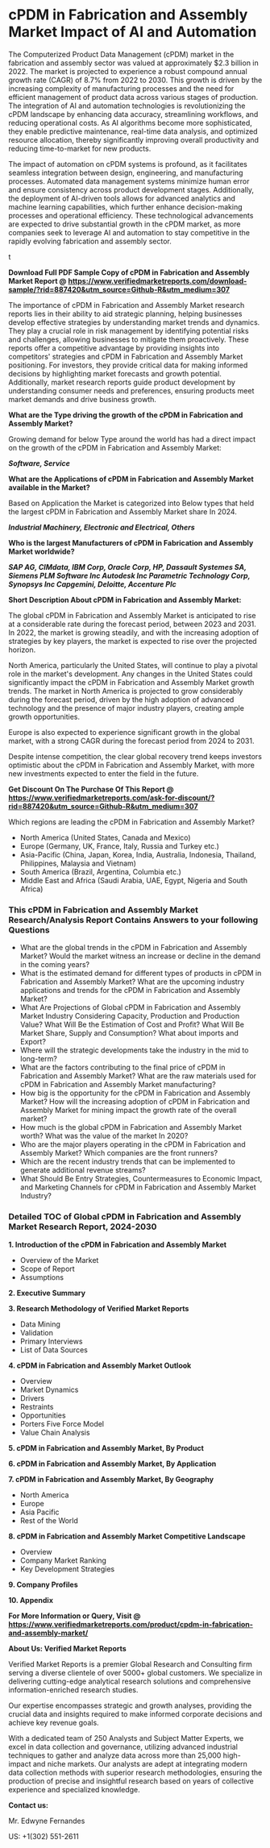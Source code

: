 <meta name="title" content="Global cPDM in Fabrication and Assembly Market Impact of AI and Automation"><meta name="description" content="The Computerized Product Data Management (cPDM) market in the fabrication and assembly sector was valued at approximately $2.3 billion in 2022. The market is projected"><meta name="title" content="cPDM in Fabrication and Assembly Market Size, Share, Scope, Trends, Growth, Opportunities, Analysis, Forecast"><h1>cPDM in Fabrication and Assembly Market Impact of AI and Automation</h1><p>The Computerized Product Data Management (cPDM) market in the fabrication and assembly sector was valued at approximately $2.3 billion in 2022. The market is projected to experience a robust compound annual growth rate (CAGR) of 8.7% from 2022 to 2030. This growth is driven by the increasing complexity of manufacturing processes and the need for efficient management of product data across various stages of production. The integration of AI and automation technologies is revolutionizing the cPDM landscape by enhancing data accuracy, streamlining workflows, and reducing operational costs. As AI algorithms become more sophisticated, they enable predictive maintenance, real-time data analysis, and optimized resource allocation, thereby significantly improving overall productivity and reducing time-to-market for new products.</p><p>The impact of automation on cPDM systems is profound, as it facilitates seamless integration between design, engineering, and manufacturing processes. Automated data management systems minimize human error and ensure consistency across product development stages. Additionally, the deployment of AI-driven tools allows for advanced analytics and machine learning capabilities, which further enhance decision-making processes and operational efficiency. These technological advancements are expected to drive substantial growth in the cPDM market, as more companies seek to leverage AI and automation to stay competitive in the rapidly evolving fabrication and assembly sector.</p>t</p><p id="" class=""><strong>Download Full PDF Sample Copy of cPDM in Fabrication and Assembly Market Report @ <a href="https://www.verifiedmarketreports.com/download-sample/?rid=887420&utm_source=Github-R&utm_medium=307" target="_blank">https://www.verifiedmarketreports.com/download-sample/?rid=887420&utm_source=Github-R&utm_medium=307</a></strong></p><p>The importance of&nbsp;cPDM in Fabrication and Assembly Market research reports lies in their ability to aid strategic planning, helping businesses develop effective strategies by understanding market trends and dynamics. They play a crucial role in risk management by identifying potential risks and challenges, allowing businesses to mitigate them proactively. These reports offer a competitive advantage by providing insights into competitors' strategies and cPDM in Fabrication and Assembly Market positioning. For investors, they provide critical data for making informed decisions by highlighting market forecasts and growth potential. Additionally, market research reports guide product development by understanding consumer needs and preferences, ensuring products meet market demands and drive business growth.</p><p><strong>What are the&nbsp;Type driving the growth of the cPDM in Fabrication and Assembly Market?</strong></p><p id="" class="">Growing demand for below Type around the world has had a direct impact on the growth of the cPDM in Fabrication and Assembly Market:</p><em><strong>Software, Service</strong></em></p><strong>What are the&nbsp;Applications&nbsp;of cPDM in Fabrication and Assembly Market available in the Market?</strong></p><p id="" class="">Based on Application the Market is categorized into Below types that held the largest cPDM in Fabrication and Assembly Market share In 2024.</p><em><strong>Industrial Machinery, Electronic and Electrical, Others</strong></em></p><strong>Who is the largest Manufacturers of cPDM in Fabrication and Assembly Market worldwide?</strong></p><p><em><strong>SAP AG, CIMdata, IBM Corp, Oracle Corp, HP, Dassault Systemes SA, Siemens PLM Software Inc Autodesk Inc Parametric Technology Corp, Synopsys Inc Capgemini, Deloitte, Accenture Plc</strong></em></p><p id="" class=""><strong>Short Description About cPDM in Fabrication and Assembly Market:</strong></p><p>The global cPDM in Fabrication and Assembly Market is anticipated to rise at a considerable rate during the forecast period, between 2023 and 2031. In 2022, the market is growing steadily, and with the increasing adoption of strategies by key players, the market is expected to rise over the projected horizon.</p><p>North America, particularly the United States, will continue to play a pivotal role in the market's development. Any changes in the United States could significantly impact the cPDM in Fabrication and Assembly Market growth trends. The market in North America is projected to grow considerably during the forecast period, driven by the high adoption of advanced technology and the presence of major industry players, creating ample growth opportunities.</p><p>Europe is also expected to experience significant growth in the global market, with a strong CAGR during the forecast period from 2024 to 2031.</p><p>Despite intense competition, the clear global recovery trend keeps investors optimistic about the cPDM in Fabrication and Assembly Market, with more new investments expected to enter the field in the future.</p><p id="" class=""><strong>Get Discount On The Purchase Of This Report @ <a href="https://www.verifiedmarketreports.com/ask-for-discount/?rid=887420&utm_source=Github-R&utm_medium=307" target="_blank">https://www.verifiedmarketreports.com/ask-for-discount/?rid=887420&utm_source=Github-R&utm_medium=307</a></strong></p>Which regions are leading the cPDM in Fabrication and Assembly Market?</p><ul><li>North America (United States, Canada and Mexico)</li><li>Europe (Germany, UK, France, Italy, Russia and Turkey etc.)</li><li>Asia-Pacific (China, Japan, Korea, India, Australia, Indonesia, Thailand, Philippines, Malaysia and Vietnam)</li><li>South America (Brazil, Argentina, Columbia etc.)</li><li>Middle East and Africa (Saudi Arabia, UAE, Egypt, Nigeria and South Africa)</li></ul><h3 id="" class="">This cPDM in Fabrication and Assembly Market Research/Analysis Report Contains Answers to your following Questions</h3><ul><li>What are the global trends in the cPDM in Fabrication and Assembly Market? Would the market witness an increase or decline in the demand in the coming years?</li><li>What is the estimated demand for different types of products in cPDM in Fabrication and Assembly Market? What are the upcoming industry applications and trends for the cPDM in Fabrication and Assembly Market?</li><li>What Are Projections of Global cPDM in Fabrication and Assembly Market Industry Considering Capacity, Production and Production Value? What Will Be the Estimation of Cost and Profit? What Will Be Market Share, Supply and Consumption? What about imports and Export?</li><li>Where will the strategic developments take the industry in the mid to long-term?</li><li>What are the factors contributing to the final price of cPDM in Fabrication and Assembly Market? What are the raw materials used for cPDM in Fabrication and Assembly Market manufacturing?</li><li>How big is the opportunity for the cPDM in Fabrication and Assembly Market? How will the increasing adoption of cPDM in Fabrication and Assembly Market for mining impact the growth rate of the overall market?</li><li>How much is the global cPDM in Fabrication and Assembly Market worth? What was the value of the market In 2020?</li><li>Who are the major players operating in the cPDM in Fabrication and Assembly Market? Which companies are the front runners?</li><li>Which are the recent industry trends that can be implemented to generate additional revenue streams?</li><li>What Should Be Entry Strategies, Countermeasures to Economic Impact, and Marketing Channels for cPDM in Fabrication and Assembly Market Industry?</li></ul><h3 id="" class="">Detailed TOC of Global cPDM in Fabrication and Assembly Market Research Report, 2024-2030</h3><p id="" class=""><strong>1. Introduction of the cPDM in Fabrication and Assembly Market</strong></p><ul><li>Overview of the Market</li><li>Scope of Report</li><li>Assumptions</li></ul><p id="" class=""><strong>2. Executive Summary</strong></p><p id="" class=""><strong>3. Research Methodology of Verified Market Reports</strong></p><ul><li>Data Mining</li><li>Validation</li><li>Primary Interviews</li><li>List of Data Sources</li></ul><p id="" class=""><strong>4. cPDM in Fabrication and Assembly Market Outlook</strong></p><ul><li>Overview</li><li>Market Dynamics</li><li>Drivers</li><li>Restraints</li><li>Opportunities</li><li>Porters Five Force Model</li><li>Value Chain Analysis</li></ul><p id="" class=""><strong>5. cPDM in Fabrication and Assembly Market, By Product</strong></p><p id="" class=""><strong>6. cPDM in Fabrication and Assembly Market, By Application</strong></p><p id="" class=""><strong>7. cPDM in Fabrication and Assembly Market, By Geography</strong></p><ul><li>North America</li><li>Europe</li><li>Asia Pacific</li><li>Rest of the World</li></ul><p id="" class=""><strong>8. cPDM in Fabrication and Assembly Market Competitive Landscape</strong></p><ul><li>Overview</li><li>Company Market Ranking</li><li>Key Development Strategies</li></ul><p id="" class=""><strong>9. Company Profiles</strong></p><p id="" class=""><strong>10. Appendix</strong></p><p id="" class=""><strong>For More Information or Query, Visit @ <a href="https://www.verifiedmarketreports.com/product/cpdm-in-fabrication-and-assembly-market/" target="_blank">https://www.verifiedmarketreports.com/product/cpdm-in-fabrication-and-assembly-market/</a></strong></p><p id="" class=""><strong>About Us: Verified Market Reports</strong></p><p id="" class="">Verified Market Reports is a premier Global Research and Consulting firm serving a diverse clientele of over 5000+ global customers. We specialize in delivering cutting-edge analytical research solutions and comprehensive information-enriched research studies.</p><p id="" class="">Our expertise encompasses strategic and growth analyses, providing the crucial data and insights required to make informed corporate decisions and achieve key revenue goals.</p><p id="" class="">With a dedicated team of 250 Analysts and Subject Matter Experts, we excel in data collection and governance, utilizing advanced industrial techniques to gather and analyze data across more than 25,000 high-impact and niche markets. Our analysts are adept at integrating modern data collection methods with superior research methodologies, ensuring the production of precise and insightful research based on years of collective experience and specialized knowledge.</p><p id="" class=""><strong>Contact us:</strong></p><p id="" class="">Mr. Edwyne Fernandes</p><p id="" class="">US: +1(302) 551-2611</p>